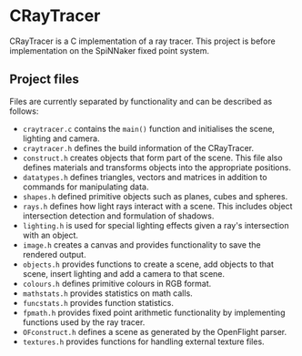 # CRayTracer
CRayTracer is a C implementation of a ray tracer. This project is before implementation on the SpiNNaker fixed point system.

## Project files
Files are currently separated by functionality and can be described as follows:

* `craytracer.c` contains the `main()` function and initialises the scene, lighting and camera. 
* `craytracer.h` defines the build information of the CRayTracer.
* `construct.h` creates objects that form part of the scene. This file also defines materials and transforms objects into the appropriate positions.
* `datatypes.h` defines triangles, vectors and matrices in addition to commands for manipulating data. 
* `shapes.h` defined primitive objects such as planes, cubes and spheres.
* `rays.h` defines how light rays interact with a scene. This includes object intersection detection and formulation of shadows.
* `lighting.h` is used for special lighting effects given a ray's intersection with an object.
* `image.h` creates a canvas and provides functionality to save the rendered output.
* `objects.h` provides functions to create a scene, add objects to that scene, insert lighting and add a camera to that scene.
* `colours.h` defines primitive colours in RGB format.
* `mathstats.h` provides statistics on math calls.
* `funcstats.h` provides function statistics.
* `fpmath.h` provides fixed point arithmetic functionality by implementing functions used by the ray tracer.
* `OFconstruct.h` defines a scene as generated by the OpenFlight parser.
* `textures.h` provides functions for handling external texture files.